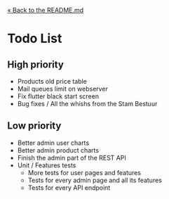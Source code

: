 [&laquo; Back to the README.md](../README.md)

# Todo List

## High priority
- Products old price table
- Mail queues limit on webserver
- Fix flutter black start screen
- Bug fixes / All the whishs from the Stam Bestuur

## Low priority
- Better admin user charts
- Better admin product charts
- Finish the admin part of the REST API
- Unit / Features tests
    - More tests for user pages and features
    - Tests for every admin page and all its features
    - Tests for every API endpoint
